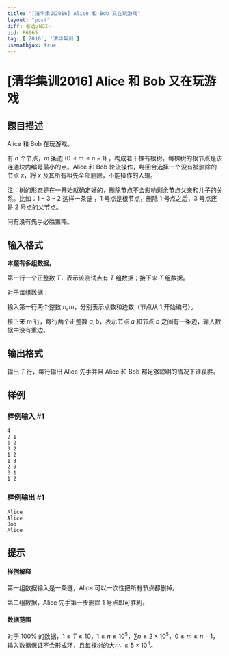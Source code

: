```yaml
---
title: "[清华集训2016] Alice 和 Bob 又在玩游戏"
layout: "post"
diff: 省选/NOI-
pid: P6665
tag: ['2016', '清华集训']
usemathjax: true
---
```


# [清华集训2016] Alice 和 Bob 又在玩游戏
## 题目描述

Alice 和 Bob 在玩游戏。

有 $n$ 个节点，$m$ 条边 $(0\le m\le n-1)$ ，构成若干棵有根树，每棵树的根节点是该连通块内编号最小的点。Alice 和 Bob 轮流操作，每回合选择一个没有被删除的节点 $x$，将 $x$ 及其所有祖先全部删除，不能操作的人输。

注：树的形态是在一开始就确定好的，删除节点不会影响剩余节点父亲和儿子的关系。比如：$1-3-2$ 这样一条链
，$1$ 号点是根节点，删除 $1$ 号点之后，$3$ 号点还是 $2$ 号点的父节点。

问有没有先手必胜策略。
## 输入格式

**本题有多组数据。**

第一行一个正整数 $T$，表示该测试点有 $T$ 组数据；接下来 $T$ 组数据。

对于每组数据：

输入第一行两个整数 $n, m$，分别表示点数和边数（节点从 $1$ 开始编号）。

接下来 $m$ 行，每行两个正整数 $a, b$，表示节点 $a$ 和节点 $b$ 之间有一条边，输入数据中没有重边。
## 输出格式

输出 $T$ 行，每行输出 Alice 先手并且 Alice 和 Bob 都足够聪明的情况下谁获胜。
## 样例

### 样例输入 #1
```
4
2 1
1 2
3 2
1 2
1 3
2 0
3 1
1 2
```
### 样例输出 #1
```
Alice
Alice
Bob
Alice

```
## 提示

#### 样例解释

第一组数据输入是一条链，Alice 可以一次性把所有节点都删掉。

第二组数据，Alice 先手第一步删除 $1$ 号点即可胜利。

#### 数据范围

对于 $100\%$ 的数据，$1≤T≤10$，$1≤n≤10^5$，$∑n≤2×10^5$，$0≤m≤n−1$，输入数据保证不会形成环，且每棵树的大小 $≤5×10^4$。
